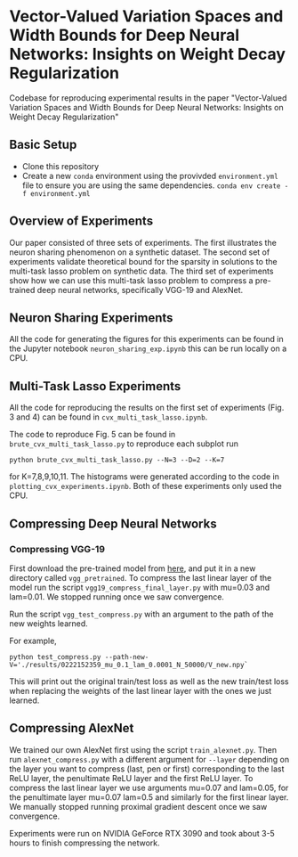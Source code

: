# Vector-Valued Variation Spaces and Width Bounds for Deep Neural Networks: Insights on Weight Decay Regularization

Codebase for reproducing experimental results in the paper "Vector-Valued Variation Spaces and Width Bounds for Deep Neural Networks: Insights on Weight Decay Regularization"

## Basic Setup
- Clone this repository
- Create a new ``conda`` environment using the provivded ``environment.yml`` file to ensure you are using the same dependencies.
``conda env create -f environment.yml``

## Overview of Experiments
Our paper consisted of three sets of experiments. The first illustrates the neuron sharing phenomenon on a synthetic dataset. The second set of experiments validate theoretical bound for the sparsity in solutions to the multi-task lasso problem on synthetic data. The third set of experiments show how we can use this multi-task lasso problem to compress a pre-trained deep neural networks, specifically VGG-19 and AlexNet.

## Neuron Sharing Experiments
All the code for generating the figures for this experiments can be found in the Jupyter notebook ``neuron_sharing_exp.ipynb`` this can be run locally on a CPU.

## Multi-Task Lasso Experiments
All the code for reproducing the results on the first set of experiments (Fig. 3 and 4) can be found in ``cvx_multi_task_lasso.ipynb``. 

The code to reproduce Fig. 5 can be found in ``brute_cvx_multi_task_lasso.py`` to reproduce each subplot run 

``python brute_cvx_multi_task_lasso.py --N=3 --D=2 --K=7``

for K=7,8,9,10,11. The histograms were generated according to the code in ``plotting_cvx_experiments.ipynb``.
Both of these experiments only used the CPU.
## Compressing Deep Neural Networks
### Compressing VGG-19
First download the pre-trained model from [here](https://drive.google.com/file/d/1XdUH1vK3roVGKtu0UUng0pd5SLqfO6S_/view?usp=sharing), and put it in a new directory called ``vgg_pretrained``. To compress the last linear layer of the model run the script ``vgg19_compress_final_layer.py`` with mu=0.03 and lam=0.01. We stopped running once we saw convergence. 

 Run the script ``vgg_test_compress.py`` with an argument to the path of the new weights learned.

For example,

``python test_compress.py --path-new-V='./results/0222152359_mu_0.1_lam_0.0001_N_50000/V_new.npy` ``

This will print out the original train/test loss as well as the new train/test loss when replacing the weights of the last linear layer with the ones we just learned.

## Compressing AlexNet
We trained our own AlexNet first using the script ``train_alexnet.py``. Then run ``alexnet_compress.py`` with a different argument for ``--layer`` depending on the layer you want to compress (last, pen or first) corresponding to the last ReLU layer, the penultimate ReLU layer and the first ReLU layer. 
To compress the last linear layer we use arguments mu=0.07 and lam=0.05, for the penultimate layer mu=0.07 lam=0.5 and similarly for the first linear layer. We manually stopped running proximal gradient descent once we saw convergence.
 
Experiments were run on NVIDIA GeForce RTX 3090 and took about 3-5 hours to finish compressing the network.


